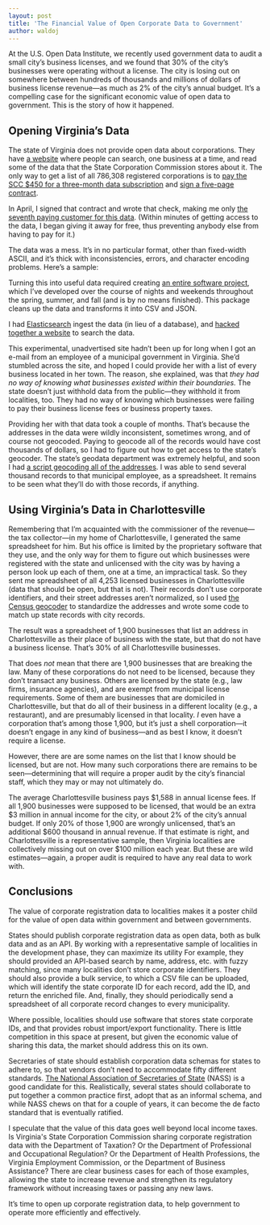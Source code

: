 ```yaml
---
layout: post
title: 'The Financial Value of Open Corporate Data to Government'
author: waldoj
---
```


At the U.S. Open Data Institute, we recently used government data to audit a small city’s business licenses, and we found that 30% of the city’s businesses were operating without a license. The city is losing out on somewhere between hundreds of thousands and millions of dollars of business license revenue—as much as 2% of the city’s annual budget. It’s a compelling case for the significant economic value of open data to government. This is the story of how it happened.

## Opening Virginia’s Data

The state of Virginia does not provide open data about corporations. They have [a website](https://sccefile.scc.virginia.gov/Find/Business) where people can search, one business at a time, and read some of the data that the State Corporation Commission stores about it. The only way to get a list of all 786,308 registered corporations is to [pay the SCC $450 for a three-month data subscription](http://www.scc.virginia.gov/clk/purch.aspx) and [sign a five-page contract](http://www.scc.virginia.gov/clk/files/sale.doc).

In April, I signed that contract and wrote that check, making me only [the seventh paying customer for this data](https://gist.github.com/waldoj/8836935). (Within minutes of getting access to the data, I began giving it away for free, thus preventing anybody else from having to pay for it.)

The data was a mess. It’s in no particular format, other than fixed-width ASCII, and it’s thick with inconsistencies, errors, and character encoding problems. Here’s a sample:

<script src="https://gist.github.com/waldoj/c02bfae33ae498ba451c.js"></script>

Turning this into useful data required creating [an entire software project](https://github.com/openva/crump/), which I’ve developed over the course of nights and weekends throughout the spring, summer, and fall (and is by no means finished). This package cleans up the data and transforms it into CSV and JSON.

I had [Elasticsearch](http://www.elasticsearch.org/) ingest the data (in lieu of a database), and [hacked together a website](https://vabusinesses.org/) to search the data.

This experimental, unadvertised site hadn’t been up for long when I got an e-mail from an employee of a municipal government in Virginia. She’d stumbled across the site, and hoped I could provide her with a list of every business located in her town. The reason, she explained, was that _they had no way of knowing what businesses existed within their boundaries._ The state doesn’t just withhold data from the public—they withhold it from localities, too. They had no way of knowing which businesses were failing to pay their business license fees or business property taxes.

Providing her with that data took a couple of months. That’s because the addresses in the data were wildly inconsistent, sometimes wrong, and of course not geocoded. Paying to geocode all of the records would have cost thousands of dollars, so I had to figure out how to get access to the state’s geocoder. The state’s geodata department was extremely helpful, and soon I had [a script geocoding all of the addresses](http://www.vita.virginia.gov/isp/default.aspx?id=8404). I was able to send several thousand records to that municipal employee, as a spreadsheet. It remains to be seen what they’ll do with those records, if anything.

## Using Virginia’s Data in Charlottesville

Remembering that I’m acquainted with the commissioner of the revenue—the tax collector—in my home of Charlottesville, I generated the same spreadsheet for him. But his office is limited by the proprietary software that they use, and the only way for them to figure out which businesses were registered with the state and unlicensed with the city was by having a person look up each of them, one at a time, an impractical task. So they sent me spreadsheet of all 4,253 licensed businesses in Charlottesville (data that should be open, but that is not). Their records don’t use corporate identifiers, and their street addresses aren’t normalized, so I used [the Census geocoder](http://geocoding.geo.census.gov/geocoder/) to standardize the addresses and wrote some code to match up state records with city records.

The result was a spreadsheet of 1,900 businesses that list an address in Charlottesville as their place of business with the state, but that do not have a business license. That’s 30% of all Charlottesville businesses.

That does _not_ mean that there are 1,900 businesses that are breaking the law. Many of these corporations do not need to be licensed, because they don’t transact any business. Others are licensed by the state (e.g., law firms, insurance agencies), and are exempt from municipal license requirements. Some of them are businesses that are domiciled in Charlottesville, but that do all of their business in a different locality (e.g., a restaurant), and are presumably licensed in that locality. _I_ even have a corporation that’s among those 1,900, but it’s just a shell corporation—it doesn’t engage in any kind of business—and as best I know, it doesn’t require a license.

However, there are are some names on the list that I know should be licensed, but are not. How many such corporations there are remains to be seen—determining that will require a proper audit by the city’s financial staff, which they may or may not ultimately do.

The average Charlottesville business pays $1,588 in annual license fees. If all 1,900 businesses were supposed to be licensed, that would be an extra $3 million in annual income for the city, or about 2% of the city’s annual budget. If only 20% of those 1,900 are wrongly unlicensed, that’s an additional $600 thousand in annual revenue. If that estimate is right, and Charlottesville is a representative sample, then Virginia localities are collectively missing out on over $100 million each year. But these are wild estimates—again, a proper audit is required to have any real data to work with.

## Conclusions

The value of corporate registration data to localities makes it a poster child for the value of open data within government and between governments.

States should publish corporate registration data as open data, both as bulk data and as an API. By working with a representative sample of localities in the development phase, they can maximize its utility For example, they should provided an API-based search by name, address, etc. with fuzzy matching, since many localities don’t store corporate identifiers. They should also provide a bulk service, to which a CSV file can be uploaded, which will identify the state corporate ID for each record, add the ID, and return the enriched file. And, finally, they should periodically send a spreadsheet of all corporate record changes to every municipality.

Where possible, localities should use software that stores state corporate IDs, and that provides robust import/export functionality. There is little competition in this space at present, but given the economic value of sharing this data, the market should address this on its own.

Secretaries of state should establish corporation data schemas for states to adhere to, so that vendors don’t need to accommodate fifty different standards. [The National Association of Secretaries of State](http://www.nass.org/) (NASS) is a good candidate for this. Realistically, several states should collaborate to put together a common practice first, adopt that as an informal schema, and while NASS chews on that for a couple of years, it can become the de facto standard that is eventually ratified.

I speculate that the value of this data goes well beyond local income taxes. Is Virginia's State Corporation Commission sharing corporate registration data with the Department of Taxation? Or the Department of Professional and Occupational Regulation? Or the Department of Health Professions, the Virginia Employment Commission, or the Department of Business Assistance? There are clear business cases for each of those examples, allowing the state to increase revenue and strengthen its regulatory framework without increasing taxes or passing any new laws.

It’s time to open up corporate registration data, to help government to operate more efficiently and effectively.
